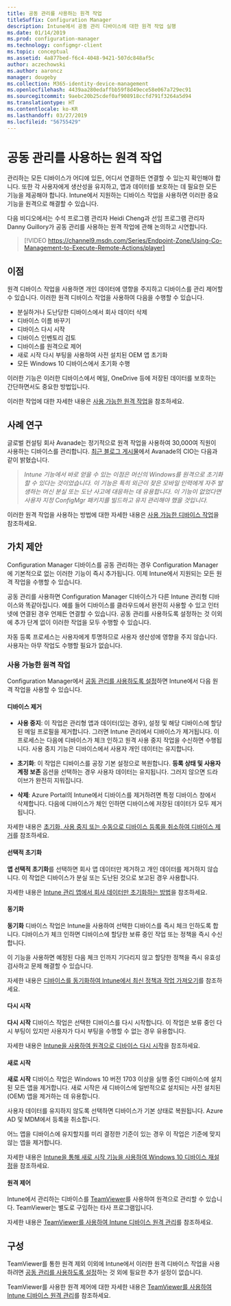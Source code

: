 ```yaml
---
title: 공동 관리를 사용하는 원격 작업
titleSuffix: Configuration Manager
description: Intune에서 공동 관리 디바이스에 대한 원격 작업 실행
ms.date: 01/14/2019
ms.prod: configuration-manager
ms.technology: configmgr-client
ms.topic: conceptual
ms.assetid: 4a877bed-f6c4-4048-9421-507dc848af5c
author: aczechowski
ms.author: aaroncz
manager: dougeby
ms.collection: M365-identity-device-management
ms.openlocfilehash: 4439aa280edaffbb59f8d49ece58e067a729ec91
ms.sourcegitcommit: 9aebc20b25cdef0af908918ccfd791f3264a5d94
ms.translationtype: HT
ms.contentlocale: ko-KR
ms.lasthandoff: 03/27/2019
ms.locfileid: "56755429"
---
```

# <a name="remote-actions-with-co-management"></a>공동 관리를 사용하는 원격 작업

관리하는 모든 디바이스가 어디에 있든, 어디서 연결하든 연결할 수 있는지 확인해야 합니다. 또한 각 사용자에게 생산성을 유지하고, 앱과 데이터를 보호하는 데 필요한 모든 기능을 제공해야 합니다. Intune에서 지원하는 디바이스 작업을 사용하면 이러한 중요 기능을 원격으로 해결할 수 있습니다.

다음 비디오에서는 수석 프로그램 관리자 Heidi Cheng과 선임 프로그램 관리자 Danny Guillory가 공동 관리를 사용하는 원격 작업에 관해 논의하고 시연합니다.

> [!VIDEO https://channel9.msdn.com/Series/Endpoint-Zone/Using-Co-Management-to-Execute-Remote-Actions/player]



## <a name="benefits"></a>이점

원격 디바이스 작업을 사용하면 개인 데이터에 영향을 주지하고 디바이스를 관리 제어할 수 있습니다. 이러한 원격 디바이스 작업을 사용하여 다음을 수행할 수 있습니다. 
- 분실하거나 도난당한 디바이스에서 회사 데이터 삭제  
- 디바이스 이름 바꾸기  
- 디바이스 다시 시작  
- 디바이스 인벤토리 검토  
- 디바이스를 원격으로 제어  
- 새로 시작 다시 부팅을 사용하여 사전 설치된 OEM 앱 초기화  
- 모든 Windows 10 디바이스에서 초기화 수행  

이러한 기능은 이러한 디바이스에서 메일, OneDrive 등에 저장된 데이터를 보호하는 간단하면서도 중요한 방법입니다.

이러한 작업에 대한 자세한 내용은 [사용 가능한 원격 작업](#available-remote-actions)을 참조하세요. 



## <a name="case-studies"></a>사례 연구

글로벌 컨설팅 회사 Avanade는 정기적으로 원격 작업을 사용하여 30,000여 직원이 사용하는 디바이스를 관리합니다. [최근 블로그 게시물](https://www.microsoft.com/microsoft-365/blog/2018/02/07/the-future-is-on-the-other-side-of-this-bridge/)에서 Avanade의 CIO는 다음과 같이 밝혔습니다.

> *Intune 기능에서 바로 얻을 수 있는 이점은 머신의 Windows를 원격으로 초기화할 수 있다는 것이었습니다. 이 기능은 특히 외근이 잦은 모바일 인력에게 자주 발생하는 머신 분실 또는 도난 사고에 대응하는 데 유용합니다.*
> *이 기능이 없었다면 사용자 지정 ConfigMgr 패키지를 빌드하고 유지 관리해야 했을 것입니다.*

이러한 원격 작업을 사용하는 방법에 대한 자세한 내용은 [사용 가능한 디바이스 작업](https://docs.microsoft.com/intune/device-management#available-device-actions)을 참조하세요.


## <a name="value-proposition"></a>가치 제안

Configuration Manager 디바이스를 공동 관리하는 경우 Configuration Manager에 기본적으로 없는 이러한 기능이 즉시 추가됩니다. 이제 Intune에서 지원되는 모든 원격 작업을 수행할 수 있습니다. 

공동 관리를 사용하면 Configuration Manager 디바이스가 다른 Intune 관리형 디바이스와 똑같아집니다. 예를 들어 디바이스를 클라우드에서 완전히 사용할 수 있고 인터넷에 연결된 경우 언제든 연결할 수 있습니다. 공동 관리를 사용하도록 설정하는 것 이외에 추가 단계 없이 이러한 작업을 모두 수행할 수 있습니다.

자동 등록 프로세스는 사용자에게 투명하므로 사용자 생산성에 영향을 주지 않습니다. 사용자는 아무 작업도 수행할 필요가 없습니다.


### <a name="available-remote-actions"></a>사용 가능한 원격 작업

Configuration Manager에서 [공동 관리를 사용하도록 설정](/sccm/comanage/how-to-enable)하면 Intune에서 다음 원격 작업을 사용할 수 있습니다.

#### <a name="remove-devices"></a>디바이스 제거
- **사용 중지**: 이 작업은 관리형 앱과 데이터(있는 경우), 설정 및 해당 디바이스에 할당된 메일 프로필을 제거합니다. 그러면 Intune 관리에서 디바이스가 제거됩니다. 이 프로세스는 다음에 디바이스가 체크 인하고 원격 사용 중지 작업을 수신하면 수행됩니다. 사용 중지 기능은 디바이스에서 사용자 개인 데이터는 유지합니다.  

- **초기화**: 이 작업은 디바이스를 공장 기본 설정으로 복원합니다. **등록 상태 및 사용자 계정 보존** 옵션을 선택하는 경우 사용자 데이터는 유지됩니다. 그러지 않으면 드라이브가 완전히 지워집니다.  

- **삭제**: Azure Portal의 Intune에서 디바이스를 제거하려면 특정 디바이스 창에서 삭제합니다. 다음에 디바이스가 체인 인하면 디바이스에 저장된 데이터가 모두 제거됩니다.  

자세한 내용은 [초기화, 사용 중지 또는 수동으로 디바이스 등록을 취소하여 디바이스 제거](https://docs.microsoft.com/intune/devices-wipe)를 참조하세요.

#### <a name="selective-wipe"></a>선택적 초기화
<!--SCCMDocs issue 973-->
**앱 선택적 초기화**를 선택하면 회사 앱 데이터만 제거하고 개인 데이터를 제거하지 않습니다. 이 작업은 디바이스가 분실 또는 도난된 것으로 보고된 경우 사용합니다. 

자세한 내용은 [Intune 관리 앱에서 회사 데이터만 초기화하는 방법](https://docs.microsoft.com/intune/apps-selective-wipe)을 참조하세요.

#### <a name="sync"></a>동기화
**동기화** 디바이스 작업은 Intune을 사용하여 선택한 디바이스를 즉시 체크 인하도록 합니다. 디바이스가 체크 인하면 디바이스에 할당한 보류 중인 작업 또는 정책을 즉시 수신합니다.

이 기능을 사용하면 예정된 다음 체크 인까지 기다리지 않고 할당한 정책을 즉시 유효성 검사하고 문제 해결할 수 있습니다.

자세한 내용은 [디바이스를 동기화하여 Intune에서 최신 정책과 작업 가져오기](https://docs.microsoft.com/intune/device-sync)를 참조하세요.

#### <a name="restart"></a>다시 시작
**다시 시작** 디바이스 작업은 선택한 디바이스를 다시 시작합니다. 이 작업은 보류 중인 다시 부팅이 있지만 사용자가 다시 부팅을 수행할 수 없는 경우 유용합니다.

자세한 내용은 [Intune을 사용하여 원격으로 디바이스 다시 시작](https://docs.microsoft.com/intune/device-restart)을 참조하세요.

#### <a name="fresh-start"></a>새로 시작
**새로 시작** 디바이스 작업은 Windows 10 버전 1703 이상을 실행 중인 디바이스에 설치된 모든 앱을 제거합니다. 새로 시작은 새 디바이스에 일반적으로 설치되는 사전 설치된(OEM) 앱을 제거하는 데 유용합니다.

사용자 데이터를 유지하지 않도록 선택하면 디바이스가 기본 상태로 복원됩니다. Azure AD 및 MDM에서 등록을 취소합니다.

어느 앱을 디바이스에 유지할지를 미리 결정한 기준이 있는 경우 이 작업은 기준에 맞지 않는 앱을 제거합니다.

자세한 내용은 [Intune을 통해 새로 시작 기능을 사용하여 Windows 10 디바이스 재설정](https://docs.microsoft.com/intune/device-fresh-start)을 참조하세요. 

#### <a name="remote-control"></a>원격 제어
Intune에서 관리하는 디바이스를 [TeamViewer](https://www.teamviewer.com/)를 사용하여 원격으로 관리할 수 있습니다. TeamViewer는 별도로 구입하는 타사 프로그램입니다.

자세한 내용은 [TeamViewer를 사용하여 Intune 디바이스 원격 관리](https://docs.microsoft.com/intune/device-profile-android-teamviewer)를 참조하세요. 



## <a name="configure"></a>구성

TeamViewer를 통한 원격 제외 이외에 Intune에서 이러한 원격 디바이스 작업을 사용하려면 [공동 관리를 사용하도록 설정](/sccm/comanage/how-to-enable)하는 것 외에 필요한 추가 설정이 없습니다.

TeamViewer를 사용한 원격 제어에 대한 자세한 내용은 [TeamViewer를 사용하여 Intune 디바이스 원격 관리](https://docs.microsoft.com/intune/device-profile-android-teamviewer)를 참조하세요. 

